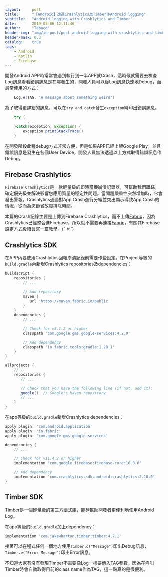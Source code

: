 ```yaml
---
layout:     post
title:      "【Android】透過Crashlytics及Timber作Android logging"
subtitle:   "Android logging with Crashlytics and Timber"
date:       2019-05-06 12:11:46
author:     "Tabaco"
header-img: "img/in-post/post-android-logging-with-crashlytics-and-timber/post-bg-android-logging-with-crashlytics-and-timber.png"
header-mask: 0.3
catalog:    true
tags:
    - Android
    - Kotlin
    - Firebase
---
```


開發Android APP時常常會遇到執行到一半APP就Crash，這時候就需要去檢查Log訊息看看錯誤訊息是在哪發生的，開發人員可以從Log訊息快速地Debug，而最常使用的方式：
```java
	Log.e(TAG, "A message about something weird")
```
為了取得更詳細的訊息，可以在```try and catch```發生```exception```時印出錯誤訊息。
```java
	try {
		. . .
	}catch(exception: Exception) {
		exception.printStackTrace()
	}
```
在開發階段此種debug方式非常方便，但是如果APP已經上架Google Play，並且錯誤訊息是發生在各個User Device，開發人員無法透過以上方式取得錯誤訊息作Debug。

## Firebase Crashlytics
```Firebase Crashlytics```是一款輕量級的即時當機崩潰記錄器，可幫助我們跟踪，確定優先級並解決影響您應用質量的穩定性問題。當問題嚴重性突然增加時，它會發出警報。Crashlytics通過對App Crash進行分組並突出顯示導致App Crash的情況，從而為您節省故障排除時間。

本篇的Crash記錄主要是上傳到Firebase Crashlytics，而不上傳[Fabric][Fabric]，因為Crashlytics已經整合進Firebase，所以就不需要再連接[Fabric][Fabric]，有關其Firebase設定方式後續會寫一篇教學。(*ﾟ∀ﾟ*)

## Crashlytics SDK
在APP內要使用Crashlytics回報崩潰記錄前需要作些設定。在Project等級的```build.gradle```內新增Crashlytics repositories及dependencies：
```gradle
buildscript {
    repositories {
        // ...

        // Add repository
        maven {
           url 'https://maven.fabric.io/public'
        }
    }
    dependencies {
        // ...

        // Check for v3.1.2 or higher
        classpath 'com.google.gms.google-services:4.2.0'

        // Add dependency
        classpath 'io.fabric.tools:gradle:1.28.1'
    }
}

allprojects {
    // ...
    repositories {
       // ...

       // Check that you have the following line (if not, add it):
       google()  // Google's Maven repository
       // ...
    }
}
```
在app等級的```build.gradle```新增Crashlytics dependencies：
```gradle
apply plugin: 'com.android.application'
apply plugin: 'io.fabric'
apply plugin: 'com.google.gms.google-services'

dependencies {
    // ...

    // Check for v11.4.2 or higher
    implementation 'com.google.firebase:firebase-core:16.0.8'

    // Add dependency
    implementation 'com.crashlytics.sdk.android:crashlytics:2.10.0'
}
```
## Timber SDK
[Timber][Timber]是一個輕量級的第三方函式庫，能夠幫助開發者更便利地使用Android Log。

在app等級的```build.gradle```加上dependency：
```gradle
implementation 'com.jakewharton.timber:timber:4.7.1'
```
接著可以在程式任何一個地方使用```Timber.d("Message")```印出Debug訊息，```Timber.e("Error Message")```印出Error訊息。

不知道大家有沒有發現Timber不需要像Log一樣要傳入TAG參數，因為在呼叫Timber時會自動取得目前的class name作為TAG，這一點真的是很便利。

[Fabric]: https://get.fabric.io/
[Timber]: https://github.com/JakeWharton/timber